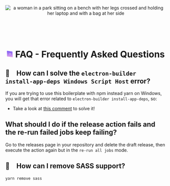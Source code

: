 <p align="center">
  <img src="./images/faq.svg" alt="a woman in a park sitting on a bench with her legs crossed and holding her laptop and with a bag at her side" width="60%" />
</p>

<br />
<br />
<br />

<h1 align="center"><img src="./images/bullet.svg" width="20" /> FAQ - Frequently Asked Questions</h1>

## 🤔 How can I solve the `electron-builder install-app-deps Windows Script Host` error?
If you are trying to use this boilerplate with npm instead yarn on Windows, you will get that error related to `electron-builder install-app-deps`, so:
- Take a look at [this comment](https://github.com/ficonsulting/RInno/issues/44#issuecomment-992299431) to solve it!

## What should I do if the release action fails and the re-run failed jobs keep failing?
Go to the releases page in your repository and delete the draft release, then execute the action again but in the `re-run all jobs` mode.

## 🤔 How can I remove SASS support?
```bash
yarn remove sass 
```
